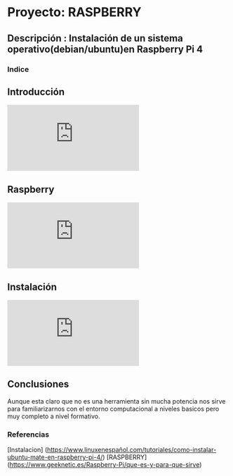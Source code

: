 # Proyecto: RASPBERRY 
## Descripción : Instalación de un sistema operativo(debian/ubuntu)en Raspberry Pi 4
### Indice
## Introducción
   ![Introducción](https://github.com/papuinoook94/Proyectos/blob/main/Introduccion.md)
   
## Raspberry
![Raspberry](https://github.com/papuinoook94/Proyectos/blob/main/raspberry.md)
     
## Instalación
   ![Instalación](https://github.com/papuinoook94/Proyectos/blob/main/Instalacion.md)
   
## Conclusiones
   Aunque esta claro que no es una herramienta sin mucha potencia nos sirve para familiarizarnos con el entorno computacional a niveles basicos  pero muy completo a nivel 
     formativo.    
              
   

### Referencias
[Instalacion] (https://www.linuxenespañol.com/tutoriales/como-instalar-ubuntu-mate-en-raspberry-pi-4/)
[RASPBERRY] (https://www.geeknetic.es/Raspberry-Pi/que-es-y-para-que-sirve)
